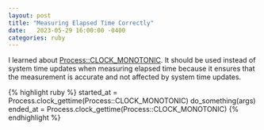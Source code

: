 ```yaml
---
layout: post
title: "Measuring Elapsed Time Correctly"
date:   2023-05-29 16:00:00 -0400
categories: ruby
---
```


I learned about [Process::CLOCK_MONOTONIC][Process::CLOCK_MONOTONIC-docs]. It should be used instead of system time updates when measuring elapsed time because it ensures that the measurement is accurate and not affected by system time updates.

{% highlight ruby %}
started_at = Process.clock_gettime(Process::CLOCK_MONOTONIC)
do_something(args)
ended_at = Process.clock_gettime(Process::CLOCK_MONOTONIC)
{% endhighlight %}

[Process::CLOCK_MONOTONIC-docs]: https://docs.ruby-lang.org/en/3.2/Process.html#CLOCK_MONOTONIC
